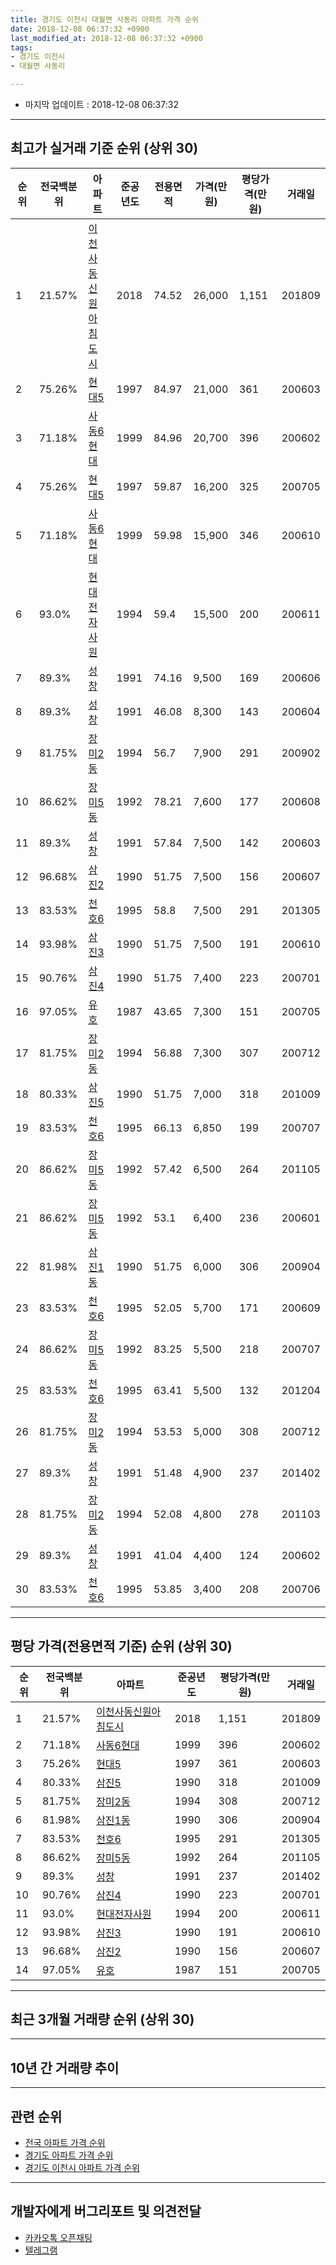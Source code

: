 ```yaml
---
title: 경기도 이천시 대월면 사동리 아파트 가격 순위
date: 2018-12-08 06:37:32 +0900
last_modified_at: 2018-12-08 06:37:32 +0900
tags:
- 경기도 이천시
- 대월면 사동리

---
```


* 마지막 업데이트 : 2018-12-08 06:37:32

---

## 최고가 실거래 기준 순위 (상위 30)


|순위|전국백분위|아파트|준공년도|전용면적|가격(만원)|평당가격(만원)|거래일|
|---|---|---|---|---|---|---|---|
|1|21.57%|[이천사동신원아침도시](https://search.naver.com/search.naver?query=%EA%B2%BD%EA%B8%B0%EB%8F%84+%EC%9D%B4%EC%B2%9C%EC%8B%9C+%EB%8C%80%EC%9B%94%EB%A9%B4+%EC%82%AC%EB%8F%99%EB%A6%AC+%EC%9D%B4%EC%B2%9C%EC%82%AC%EB%8F%99%EC%8B%A0%EC%9B%90%EC%95%84%EC%B9%A8%EB%8F%84%EC%8B%9C)|2018|74.52|26,000|1,151|201809|
|2|75.26%|[현대5](https://search.naver.com/search.naver?query=%EA%B2%BD%EA%B8%B0%EB%8F%84+%EC%9D%B4%EC%B2%9C%EC%8B%9C+%EB%8C%80%EC%9B%94%EB%A9%B4+%EC%82%AC%EB%8F%99%EB%A6%AC+%ED%98%84%EB%8C%805)|1997|84.97|21,000|361|200603|
|3|71.18%|[사동6현대](https://search.naver.com/search.naver?query=%EA%B2%BD%EA%B8%B0%EB%8F%84+%EC%9D%B4%EC%B2%9C%EC%8B%9C+%EB%8C%80%EC%9B%94%EB%A9%B4+%EC%82%AC%EB%8F%99%EB%A6%AC+%EC%82%AC%EB%8F%996%ED%98%84%EB%8C%80)|1999|84.96|20,700|396|200602|
|4|75.26%|[현대5](https://search.naver.com/search.naver?query=%EA%B2%BD%EA%B8%B0%EB%8F%84+%EC%9D%B4%EC%B2%9C%EC%8B%9C+%EB%8C%80%EC%9B%94%EB%A9%B4+%EC%82%AC%EB%8F%99%EB%A6%AC+%ED%98%84%EB%8C%805)|1997|59.87|16,200|325|200705|
|5|71.18%|[사동6현대](https://search.naver.com/search.naver?query=%EA%B2%BD%EA%B8%B0%EB%8F%84+%EC%9D%B4%EC%B2%9C%EC%8B%9C+%EB%8C%80%EC%9B%94%EB%A9%B4+%EC%82%AC%EB%8F%99%EB%A6%AC+%EC%82%AC%EB%8F%996%ED%98%84%EB%8C%80)|1999|59.98|15,900|346|200610|
|6|93.0%|[현대전자사원](https://search.naver.com/search.naver?query=%EA%B2%BD%EA%B8%B0%EB%8F%84+%EC%9D%B4%EC%B2%9C%EC%8B%9C+%EB%8C%80%EC%9B%94%EB%A9%B4+%EC%82%AC%EB%8F%99%EB%A6%AC+%ED%98%84%EB%8C%80%EC%A0%84%EC%9E%90%EC%82%AC%EC%9B%90)|1994|59.4|15,500|200|200611|
|7|89.3%|[성창](https://search.naver.com/search.naver?query=%EA%B2%BD%EA%B8%B0%EB%8F%84+%EC%9D%B4%EC%B2%9C%EC%8B%9C+%EB%8C%80%EC%9B%94%EB%A9%B4+%EC%82%AC%EB%8F%99%EB%A6%AC+%EC%84%B1%EC%B0%BD)|1991|74.16|9,500|169|200606|
|8|89.3%|[성창](https://search.naver.com/search.naver?query=%EA%B2%BD%EA%B8%B0%EB%8F%84+%EC%9D%B4%EC%B2%9C%EC%8B%9C+%EB%8C%80%EC%9B%94%EB%A9%B4+%EC%82%AC%EB%8F%99%EB%A6%AC+%EC%84%B1%EC%B0%BD)|1991|46.08|8,300|143|200604|
|9|81.75%|[장미2동](https://search.naver.com/search.naver?query=%EA%B2%BD%EA%B8%B0%EB%8F%84+%EC%9D%B4%EC%B2%9C%EC%8B%9C+%EB%8C%80%EC%9B%94%EB%A9%B4+%EC%82%AC%EB%8F%99%EB%A6%AC+%EC%9E%A5%EB%AF%B82%EB%8F%99)|1994|56.7|7,900|291|200902|
|10|86.62%|[장미5동](https://search.naver.com/search.naver?query=%EA%B2%BD%EA%B8%B0%EB%8F%84+%EC%9D%B4%EC%B2%9C%EC%8B%9C+%EB%8C%80%EC%9B%94%EB%A9%B4+%EC%82%AC%EB%8F%99%EB%A6%AC+%EC%9E%A5%EB%AF%B85%EB%8F%99)|1992|78.21|7,600|177|200608|
|11|89.3%|[성창](https://search.naver.com/search.naver?query=%EA%B2%BD%EA%B8%B0%EB%8F%84+%EC%9D%B4%EC%B2%9C%EC%8B%9C+%EB%8C%80%EC%9B%94%EB%A9%B4+%EC%82%AC%EB%8F%99%EB%A6%AC+%EC%84%B1%EC%B0%BD)|1991|57.84|7,500|142|200603|
|12|96.68%|[삼진2](https://search.naver.com/search.naver?query=%EA%B2%BD%EA%B8%B0%EB%8F%84+%EC%9D%B4%EC%B2%9C%EC%8B%9C+%EB%8C%80%EC%9B%94%EB%A9%B4+%EC%82%AC%EB%8F%99%EB%A6%AC+%EC%82%BC%EC%A7%842)|1990|51.75|7,500|156|200607|
|13|83.53%|[천호6](https://search.naver.com/search.naver?query=%EA%B2%BD%EA%B8%B0%EB%8F%84+%EC%9D%B4%EC%B2%9C%EC%8B%9C+%EB%8C%80%EC%9B%94%EB%A9%B4+%EC%82%AC%EB%8F%99%EB%A6%AC+%EC%B2%9C%ED%98%B86)|1995|58.8|7,500|291|201305|
|14|93.98%|[삼진3](https://search.naver.com/search.naver?query=%EA%B2%BD%EA%B8%B0%EB%8F%84+%EC%9D%B4%EC%B2%9C%EC%8B%9C+%EB%8C%80%EC%9B%94%EB%A9%B4+%EC%82%AC%EB%8F%99%EB%A6%AC+%EC%82%BC%EC%A7%843)|1990|51.75|7,500|191|200610|
|15|90.76%|[삼진4](https://search.naver.com/search.naver?query=%EA%B2%BD%EA%B8%B0%EB%8F%84+%EC%9D%B4%EC%B2%9C%EC%8B%9C+%EB%8C%80%EC%9B%94%EB%A9%B4+%EC%82%AC%EB%8F%99%EB%A6%AC+%EC%82%BC%EC%A7%844)|1990|51.75|7,400|223|200701|
|16|97.05%|[유호](https://search.naver.com/search.naver?query=%EA%B2%BD%EA%B8%B0%EB%8F%84+%EC%9D%B4%EC%B2%9C%EC%8B%9C+%EB%8C%80%EC%9B%94%EB%A9%B4+%EC%82%AC%EB%8F%99%EB%A6%AC+%EC%9C%A0%ED%98%B8)|1987|43.65|7,300|151|200705|
|17|81.75%|[장미2동](https://search.naver.com/search.naver?query=%EA%B2%BD%EA%B8%B0%EB%8F%84+%EC%9D%B4%EC%B2%9C%EC%8B%9C+%EB%8C%80%EC%9B%94%EB%A9%B4+%EC%82%AC%EB%8F%99%EB%A6%AC+%EC%9E%A5%EB%AF%B82%EB%8F%99)|1994|56.88|7,300|307|200712|
|18|80.33%|[삼진5](https://search.naver.com/search.naver?query=%EA%B2%BD%EA%B8%B0%EB%8F%84+%EC%9D%B4%EC%B2%9C%EC%8B%9C+%EB%8C%80%EC%9B%94%EB%A9%B4+%EC%82%AC%EB%8F%99%EB%A6%AC+%EC%82%BC%EC%A7%845)|1990|51.75|7,000|318|201009|
|19|83.53%|[천호6](https://search.naver.com/search.naver?query=%EA%B2%BD%EA%B8%B0%EB%8F%84+%EC%9D%B4%EC%B2%9C%EC%8B%9C+%EB%8C%80%EC%9B%94%EB%A9%B4+%EC%82%AC%EB%8F%99%EB%A6%AC+%EC%B2%9C%ED%98%B86)|1995|66.13|6,850|199|200707|
|20|86.62%|[장미5동](https://search.naver.com/search.naver?query=%EA%B2%BD%EA%B8%B0%EB%8F%84+%EC%9D%B4%EC%B2%9C%EC%8B%9C+%EB%8C%80%EC%9B%94%EB%A9%B4+%EC%82%AC%EB%8F%99%EB%A6%AC+%EC%9E%A5%EB%AF%B85%EB%8F%99)|1992|57.42|6,500|264|201105|
|21|86.62%|[장미5동](https://search.naver.com/search.naver?query=%EA%B2%BD%EA%B8%B0%EB%8F%84+%EC%9D%B4%EC%B2%9C%EC%8B%9C+%EB%8C%80%EC%9B%94%EB%A9%B4+%EC%82%AC%EB%8F%99%EB%A6%AC+%EC%9E%A5%EB%AF%B85%EB%8F%99)|1992|53.1|6,400|236|200601|
|22|81.98%|[삼진1동](https://search.naver.com/search.naver?query=%EA%B2%BD%EA%B8%B0%EB%8F%84+%EC%9D%B4%EC%B2%9C%EC%8B%9C+%EB%8C%80%EC%9B%94%EB%A9%B4+%EC%82%AC%EB%8F%99%EB%A6%AC+%EC%82%BC%EC%A7%841%EB%8F%99)|1990|51.75|6,000|306|200904|
|23|83.53%|[천호6](https://search.naver.com/search.naver?query=%EA%B2%BD%EA%B8%B0%EB%8F%84+%EC%9D%B4%EC%B2%9C%EC%8B%9C+%EB%8C%80%EC%9B%94%EB%A9%B4+%EC%82%AC%EB%8F%99%EB%A6%AC+%EC%B2%9C%ED%98%B86)|1995|52.05|5,700|171|200609|
|24|86.62%|[장미5동](https://search.naver.com/search.naver?query=%EA%B2%BD%EA%B8%B0%EB%8F%84+%EC%9D%B4%EC%B2%9C%EC%8B%9C+%EB%8C%80%EC%9B%94%EB%A9%B4+%EC%82%AC%EB%8F%99%EB%A6%AC+%EC%9E%A5%EB%AF%B85%EB%8F%99)|1992|83.25|5,500|218|200707|
|25|83.53%|[천호6](https://search.naver.com/search.naver?query=%EA%B2%BD%EA%B8%B0%EB%8F%84+%EC%9D%B4%EC%B2%9C%EC%8B%9C+%EB%8C%80%EC%9B%94%EB%A9%B4+%EC%82%AC%EB%8F%99%EB%A6%AC+%EC%B2%9C%ED%98%B86)|1995|63.41|5,500|132|201204|
|26|81.75%|[장미2동](https://search.naver.com/search.naver?query=%EA%B2%BD%EA%B8%B0%EB%8F%84+%EC%9D%B4%EC%B2%9C%EC%8B%9C+%EB%8C%80%EC%9B%94%EB%A9%B4+%EC%82%AC%EB%8F%99%EB%A6%AC+%EC%9E%A5%EB%AF%B82%EB%8F%99)|1994|53.53|5,000|308|200712|
|27|89.3%|[성창](https://search.naver.com/search.naver?query=%EA%B2%BD%EA%B8%B0%EB%8F%84+%EC%9D%B4%EC%B2%9C%EC%8B%9C+%EB%8C%80%EC%9B%94%EB%A9%B4+%EC%82%AC%EB%8F%99%EB%A6%AC+%EC%84%B1%EC%B0%BD)|1991|51.48|4,900|237|201402|
|28|81.75%|[장미2동](https://search.naver.com/search.naver?query=%EA%B2%BD%EA%B8%B0%EB%8F%84+%EC%9D%B4%EC%B2%9C%EC%8B%9C+%EB%8C%80%EC%9B%94%EB%A9%B4+%EC%82%AC%EB%8F%99%EB%A6%AC+%EC%9E%A5%EB%AF%B82%EB%8F%99)|1994|52.08|4,800|278|201103|
|29|89.3%|[성창](https://search.naver.com/search.naver?query=%EA%B2%BD%EA%B8%B0%EB%8F%84+%EC%9D%B4%EC%B2%9C%EC%8B%9C+%EB%8C%80%EC%9B%94%EB%A9%B4+%EC%82%AC%EB%8F%99%EB%A6%AC+%EC%84%B1%EC%B0%BD)|1991|41.04|4,400|124|200602|
|30|83.53%|[천호6](https://search.naver.com/search.naver?query=%EA%B2%BD%EA%B8%B0%EB%8F%84+%EC%9D%B4%EC%B2%9C%EC%8B%9C+%EB%8C%80%EC%9B%94%EB%A9%B4+%EC%82%AC%EB%8F%99%EB%A6%AC+%EC%B2%9C%ED%98%B86)|1995|53.85|3,400|208|200706|


---

## 평당 가격(전용면적 기준) 순위 (상위 30)


|순위|전국백분위|아파트|준공년도|평당가격(만원)|거래일|
|---|---|---|---|---|---|
|1|21.57%|[이천사동신원아침도시](https://search.naver.com/search.naver?query=%EA%B2%BD%EA%B8%B0%EB%8F%84+%EC%9D%B4%EC%B2%9C%EC%8B%9C+%EB%8C%80%EC%9B%94%EB%A9%B4+%EC%82%AC%EB%8F%99%EB%A6%AC+%EC%9D%B4%EC%B2%9C%EC%82%AC%EB%8F%99%EC%8B%A0%EC%9B%90%EC%95%84%EC%B9%A8%EB%8F%84%EC%8B%9C)|2018|1,151|201809|
|2|71.18%|[사동6현대](https://search.naver.com/search.naver?query=%EA%B2%BD%EA%B8%B0%EB%8F%84+%EC%9D%B4%EC%B2%9C%EC%8B%9C+%EB%8C%80%EC%9B%94%EB%A9%B4+%EC%82%AC%EB%8F%99%EB%A6%AC+%EC%82%AC%EB%8F%996%ED%98%84%EB%8C%80)|1999|396|200602|
|3|75.26%|[현대5](https://search.naver.com/search.naver?query=%EA%B2%BD%EA%B8%B0%EB%8F%84+%EC%9D%B4%EC%B2%9C%EC%8B%9C+%EB%8C%80%EC%9B%94%EB%A9%B4+%EC%82%AC%EB%8F%99%EB%A6%AC+%ED%98%84%EB%8C%805)|1997|361|200603|
|4|80.33%|[삼진5](https://search.naver.com/search.naver?query=%EA%B2%BD%EA%B8%B0%EB%8F%84+%EC%9D%B4%EC%B2%9C%EC%8B%9C+%EB%8C%80%EC%9B%94%EB%A9%B4+%EC%82%AC%EB%8F%99%EB%A6%AC+%EC%82%BC%EC%A7%845)|1990|318|201009|
|5|81.75%|[장미2동](https://search.naver.com/search.naver?query=%EA%B2%BD%EA%B8%B0%EB%8F%84+%EC%9D%B4%EC%B2%9C%EC%8B%9C+%EB%8C%80%EC%9B%94%EB%A9%B4+%EC%82%AC%EB%8F%99%EB%A6%AC+%EC%9E%A5%EB%AF%B82%EB%8F%99)|1994|308|200712|
|6|81.98%|[삼진1동](https://search.naver.com/search.naver?query=%EA%B2%BD%EA%B8%B0%EB%8F%84+%EC%9D%B4%EC%B2%9C%EC%8B%9C+%EB%8C%80%EC%9B%94%EB%A9%B4+%EC%82%AC%EB%8F%99%EB%A6%AC+%EC%82%BC%EC%A7%841%EB%8F%99)|1990|306|200904|
|7|83.53%|[천호6](https://search.naver.com/search.naver?query=%EA%B2%BD%EA%B8%B0%EB%8F%84+%EC%9D%B4%EC%B2%9C%EC%8B%9C+%EB%8C%80%EC%9B%94%EB%A9%B4+%EC%82%AC%EB%8F%99%EB%A6%AC+%EC%B2%9C%ED%98%B86)|1995|291|201305|
|8|86.62%|[장미5동](https://search.naver.com/search.naver?query=%EA%B2%BD%EA%B8%B0%EB%8F%84+%EC%9D%B4%EC%B2%9C%EC%8B%9C+%EB%8C%80%EC%9B%94%EB%A9%B4+%EC%82%AC%EB%8F%99%EB%A6%AC+%EC%9E%A5%EB%AF%B85%EB%8F%99)|1992|264|201105|
|9|89.3%|[성창](https://search.naver.com/search.naver?query=%EA%B2%BD%EA%B8%B0%EB%8F%84+%EC%9D%B4%EC%B2%9C%EC%8B%9C+%EB%8C%80%EC%9B%94%EB%A9%B4+%EC%82%AC%EB%8F%99%EB%A6%AC+%EC%84%B1%EC%B0%BD)|1991|237|201402|
|10|90.76%|[삼진4](https://search.naver.com/search.naver?query=%EA%B2%BD%EA%B8%B0%EB%8F%84+%EC%9D%B4%EC%B2%9C%EC%8B%9C+%EB%8C%80%EC%9B%94%EB%A9%B4+%EC%82%AC%EB%8F%99%EB%A6%AC+%EC%82%BC%EC%A7%844)|1990|223|200701|
|11|93.0%|[현대전자사원](https://search.naver.com/search.naver?query=%EA%B2%BD%EA%B8%B0%EB%8F%84+%EC%9D%B4%EC%B2%9C%EC%8B%9C+%EB%8C%80%EC%9B%94%EB%A9%B4+%EC%82%AC%EB%8F%99%EB%A6%AC+%ED%98%84%EB%8C%80%EC%A0%84%EC%9E%90%EC%82%AC%EC%9B%90)|1994|200|200611|
|12|93.98%|[삼진3](https://search.naver.com/search.naver?query=%EA%B2%BD%EA%B8%B0%EB%8F%84+%EC%9D%B4%EC%B2%9C%EC%8B%9C+%EB%8C%80%EC%9B%94%EB%A9%B4+%EC%82%AC%EB%8F%99%EB%A6%AC+%EC%82%BC%EC%A7%843)|1990|191|200610|
|13|96.68%|[삼진2](https://search.naver.com/search.naver?query=%EA%B2%BD%EA%B8%B0%EB%8F%84+%EC%9D%B4%EC%B2%9C%EC%8B%9C+%EB%8C%80%EC%9B%94%EB%A9%B4+%EC%82%AC%EB%8F%99%EB%A6%AC+%EC%82%BC%EC%A7%842)|1990|156|200607|
|14|97.05%|[유호](https://search.naver.com/search.naver?query=%EA%B2%BD%EA%B8%B0%EB%8F%84+%EC%9D%B4%EC%B2%9C%EC%8B%9C+%EB%8C%80%EC%9B%94%EB%A9%B4+%EC%82%AC%EB%8F%99%EB%A6%AC+%EC%9C%A0%ED%98%B8)|1987|151|200705|


---

## 최근 3개월 거래량 순위 (상위 30)


<div style="width:100%;">
    <canvas id="deal_count_ranking" height="250"></canvas>
</div>


<script>
new Chart(document.getElementById("deal_count_ranking"), {
    type: 'horizontalBar',
    data: {
        labels: ['현대전자사원', '사동6현대', '유호', '삼진2'],
        datasets: [{
            label: '실거래 수',
            data: [17, 2, 1, 1],
            borderColor: "rgba(255, 0, 128, 1)",
            backgroundColor: "rgba(255, 0, 128, 0.5)",
            fill: false,
        }]
    },
    options: {
        responsive: true,
        title: {
            display: true,
            text: '최근 3개월 거래량 순위'
        },
        tooltips: {
            mode: 'index',
            intersect: false,
            callbacks: {
                title: function(tooltipItems, data) {
                    return "실거래 수:";
                },
                label: function(tooltipItem, data) {
                    return data.labels[tooltipItem.index] + ": " + tooltipItem.xLabel;
                }
            }
        },
        hover: {
            mode: 'nearest',
            intersect: true
        },
        scales: {
            xAxes: [{
                display: true,
                scaleLabel: {
                    display: true,
                    labelString: '실거래 수'
                },
                ticks: {
                    suggestedMin: 0,
                }
            }],
            yAxes: [{
                display: true,
                ticks: {
                    autoSkip: false,
                    callback: function(value, index, values) {
                        if (value.length > 15)
                            return value.substr(0, 13) + "...";
                        else
                            return value;
                    }
                },
                scaleLabel: {
                    display: false,
                }
            }]
        }
    }
});

</script>


---

## 10년 간 거래량 추이


<div style="width:100%;">
    <canvas id="deal_progress" height="250"></canvas>
</div>

<script>
new Chart(document.getElementById("deal_progress"), {
    type: 'line',
    data: {
        labels: ['200812','200901','200902','200903','200904','200905','200906','200907','200908','200909','200910','200911','200912','201001','201002','201003','201004','201005','201006','201007','201008','201009','201010','201011','201012','201101','201102','201103','201104','201105','201106','201107','201108','201109','201110','201111','201112','201201','201202','201203','201204','201205','201206','201207','201208','201209','201210','201211','201212','201301','201302','201303','201304','201305','201306','201307','201308','201309','201310','201311','201312','201401','201402','201403','201404','201405','201406','201407','201408','201409','201410','201411','201412','201501','201502','201503','201504','201505','201506','201507','201508','201509','201510','201511','201512','201601','201602','201603','201604','201605','201606','201607','201608','201609','201610','201611','201612','201701','201702','201703','201704','201705','201706','201707','201708','201709','201710','201711','201712','201801','201802','201803','201804','201805','201806','201807','201808','201809','201810','201811','201812'],
        datasets: [{
            label: '실거래 수',
            pointRadius: 1,
            data: [4, 4, 10, 12, 15, 16, 11, 15, 14, 14, 10, 10, 5, 20, 23, 13, 9, 7, 11, 8, 5, 8, 10, 13, 8, 17, 18, 35, 22, 27, 21, 15, 11, 19, 14, 24, 19, 15, 30, 29, 16, 28, 15, 21, 16, 15, 22, 23, 18, 17, 15, 15, 19, 17, 18, 15, 13, 11, 22, 15, 20, 20, 29, 15, 9, 13, 13, 15, 23, 21, 23, 22, 21, 33, 32, 22, 23, 21, 14, 9, 19, 19, 23, 9, 8, 19, 8, 16, 9, 10, 12, 11, 17, 16, 20, 16, 10, 18, 12, 20, 16, 16, 26, 23, 16, 19, 10, 12, 6, 13, 6, 14, 15, 10, 11, 6, 11, 6, 12, 8, 1],
            borderColor: "rgba(255, 201, 14, 1)",
            backgroundColor: "rgba(255, 201, 14, 0.5)",
            fill: true,
        }]
    },
    options: {
        responsive: true,
        title: {
            display: true,
            text: '10년간 거래량 추이'
        },
        tooltips: {
            mode: 'index',
            intersect: false,
        },
        hover: {
            mode: 'nearest',
            intersect: true
        },
        scales: {
            xAxes: [{
                display: true,
                scaleLabel: {
                    display: true,
                    labelString: '년/월'
                }
            }],
            yAxes: [{
                display: true,
                ticks: {
                    suggestedMin: 0,
                },
                scaleLabel: {
                    display: true,
                    labelString: '실거래 수'
                }
            }]
        }
    }
});

</script>


---

## 관련 순위

- [전국 아파트 가격 순위](https://inasie.github.io/apt-ranking/전국)
- [경기도 아파트 가격 순위](https://inasie.github.io/apt-ranking/경기도)
- [경기도 이천시 아파트 가격 순위](https://inasie.github.io/apt-ranking/경기도-이천시)


---

## 개발자에게 버그리포트 및 의견전달

- [카카오톡 오픈채팅](https://open.kakao.com/o/gLJUAP4)
- [텔레그램](https://t.me/inasie)

